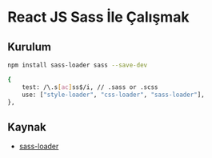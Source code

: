 # React JS Sass İle Çalışmak

## Kurulum

```bash
npm install sass-loader sass --save-dev
```

```bash
{
    test: /\.s[ac]ss$/i, // .sass or .scss
    use: ["style-loader", "css-loader", "sass-loader"],
},
```

## Kaynak

- [sass-loader](https://webpack.js.org/loaders/sass-loader/)